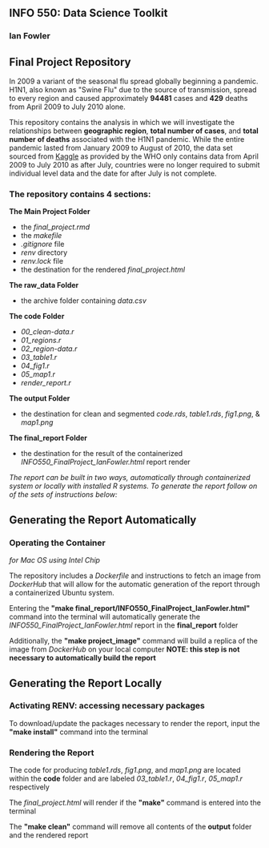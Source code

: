 ## INFO 550: Data Science Toolkit
### Ian Fowler

## Final Project Repository

In 2009 a variant of the seasonal flu spread globally beginning a pandemic. H1N1, also known as "Swine Flu" due to the source of transmission, spread to every region and caused approximately __94481__ cases and __429__ deaths from April 2009 to July 2010 alone.

This repository contains the analysis in which we will investigate the relationships between __geographic region__, __total number of cases__, and __total number of deaths__ associated with the H1N1 pandemic. While the entire pandemic lasted from January 2009 to August of 2010, the data set sourced from [Kaggle](https://www.kaggle.com/datasets/imdevskp/h1n1-swine-flu-2009-pandemic-dataset?resource=download) as provided by the WHO only contains data from April 2009 to July 2010 as after July, countries were no longer required to submit individual level data and the date for after July is not complete.

### The repository contains 4 sections:

__The Main Project Folder__
* the *final_project.rmd*
* the *makefile*
* *.gitignore* file
* *renv* directory
* *renv.lock* file
* the destination for the rendered *final_project.html*

__The raw_data Folder__
* the archive folder containing *data.csv*

__The code Folder__
* *00_clean-data.r*
* *01_regions.r*
* *02_region-data.r*        
* *03_table1.r*         
* *04_fig1.r*
* *05_map1.r*
* *render_report.r*

__The output Folder__
* the destination for clean and segmented *code.rds*, *table1.rds*, *fig1.png*, & *map1.png*

__The final_report Folder__
* the destination for the result of the containerized *INFO550_FinalProject_IanFowler.html* report render

*The report can be built in two ways, automatically through containerized system or locally with installed R systems. To generate the report follow on of the sets of instructions below:*

## Generating the Report Automatically

### Operating the Container

*for Mac OS using Intel Chip*

The repository includes a *Dockerfile* and instructions to fetch an image from *DockerHub* that will allow for the automatic generation of the report through a containerized Ubuntu system.

Entering the __"make final_report/INFO550_FinalProject_IanFowler.html"__ command into the terminal will automatically generate the *INFO550_FinalProject_IanFowler.html* report in the __final_report__ folder

Additionally, the __"make project_image"__ command will build a replica of the image from *DockerHub* on your local computer
**NOTE: this step is not necessary to automatically build the report**

## Generating the Report Locally

### Activating RENV: accessing necessary packages

To download/update the packages necessary to render the report, input the __"make install"__ command into the terminal

### Rendering the Report

The code for producing *table1.rds*, *fig1.png*, and *map1.png* are located within the __code__ folder and are labeled *03_table1.r*, *04_fig1.r*, *05_map1.r* respectively

The *final_project.html* will render if the __"make"__ command is entered into the terminal

The __"make clean"__ command will remove all contents of the __output__ folder and the rendered report
